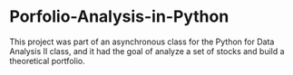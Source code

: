 # Porfolio-Analysis-in-Python
This project was part of an asynchronous class for the Python for Data Analysis II class, and it had the goal of analyze a set of stocks and build a theoretical portfolio.

